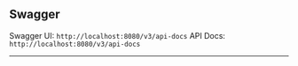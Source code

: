  ## Swagger
  Swagger UI: `http://localhost:8080/v3/api-docs`
  API Docs: `http://localhost:8080/v3/api-docs`
  
 ---